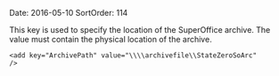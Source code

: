 Date: 2016-05-10
SortOrder: 114

This key is used to specify the location of the SuperOffice archive. The value must contain the physical location of the archive.

```
<add key="ArchivePath" value="\\\\archivefile\\StateZeroSoArc"
/>

 

 
```
